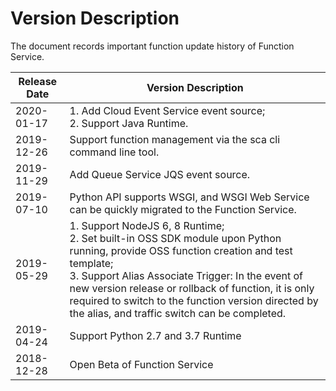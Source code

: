 
# Version Description
The document records important function update history of Function Service.

| Release Date    | Version Description     |
| -----------| ------------------ |
| 2020-01-17 | 1. Add Cloud Event Service event source; </br> 2. Support Java Runtime. |
| 2019-12-26 | Support function management via the sca cli command line tool. |
| 2019-11-29 | Add Queue Service JQS event source. |
| 2019-07-10 | Python API supports WSGI, and WSGI Web Service can be quickly migrated to the Function Service. |
| 2019-05-29 | 1. Support NodeJS 6, 8 Runtime; </br>2. Set built-in OSS SDK module upon Python running, provide OSS function creation and test template; </br>3. Support Alias Associate Trigger: In the event of new version release or rollback of function, it is only required to switch to the function version directed by the alias, and traffic switch can be completed.| 
| 2019-04-24 | Support Python 2.7 and 3.7 Runtime |
| 2018-12-28 | Open Beta of Function Service |
